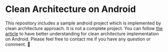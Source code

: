 # Clean Architecture on Android 

This repository includes a sample android project which is implemented by clean architecture approach. It is not a complete project. You can follow [the article](https://medium.com/huawei-developers/clean-architecture-in-android-project-with-kotlin-b8af602f6518) to have better understanding for clean architecture implementation on Android.
Please feel free to contact me if you have any question or comment. 🤞
